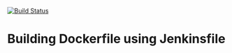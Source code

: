 [![Build Status](http://localhost:8080/job/Jenkinsfile/badge/icon)](http://localhost:8080/job/Jenkinsfile/)


# Building Dockerfile using Jenkinsfile
